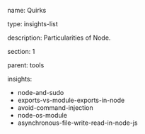 name: Quirks

type: insights-list

description: Particularities of Node.

section: 1

parent: tools

insights:
  - node-and-sudo
  - exports-vs-module-exports-in-node
  - avoid-command-injection
  - node-os-module
  - asynchronous-file-write-read-in-node-js
